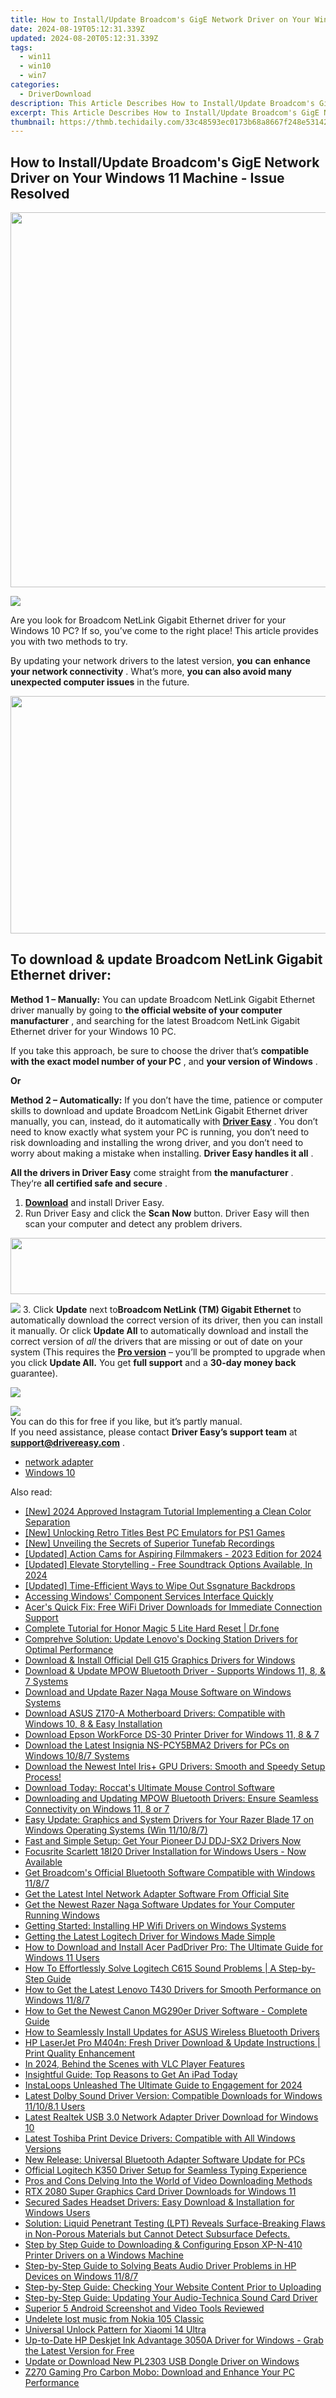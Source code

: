 ```yaml
---
title: How to Install/Update Broadcom's GigE Network Driver on Your Windows 11 Machine - Issue Resolved
date: 2024-08-19T05:12:31.339Z
updated: 2024-08-20T05:12:31.339Z
tags:
  - win11
  - win10
  - win7
categories:
  - DriverDownload
description: This Article Describes How to Install/Update Broadcom's GigE Network Driver on Your Windows 11 Machine - Issue Resolved
excerpt: This Article Describes How to Install/Update Broadcom's GigE Network Driver on Your Windows 11 Machine - Issue Resolved
thumbnail: https://thmb.techidaily.com/33c48593ec0173b68a8667f248e53142d39bc8c3611fadd3a7f85564f8ade76e.jpg
---
```


## How to Install/Update Broadcom's GigE Network Driver on Your Windows 11 Machine - Issue Resolved

<!-- affiliate ads begin -->
<a href="https://turtlebeacheu.sjv.io/c/5597632/1996818/23722" target="_top" id="1996818"><img src="//a.impactradius-go.com/display-ad/23722-1996818" border="0" alt="" width="600" height="600"/></a><img height="0" width="0" src="https://imp.pxf.io/i/5597632/1996818/23722" style="position:absolute;visibility:hidden;" border="0" />
<!-- affiliate ads end -->
![](https://images.drivereasy.com/wp-content/uploads/2018/12/snap000007.png)

 Are you look for Broadcom NetLink Gigabit Ethernet driver for your Windows 10 PC?  If so, you’ve come to the right place! This article provides you with two methods to try.

 By updating your network drivers to the latest version, **you**  **can**  **enhance your network connectivity** . What’s more, **you can also avoid many unexpected computer issues**   in the future.

<!-- affiliate ads begin -->
<a href="https://twopages.pxf.io/c/5597632/2016067/18544" target="_top" id="2016067"><img src="//a.impactradius-go.com/display-ad/18544-2016067" border="0" alt="" width="1020" height="380"/></a><img height="0" width="0" src="https://imp.pxf.io/i/5597632/2016067/18544" style="position:absolute;visibility:hidden;" border="0" />
<!-- affiliate ads end -->
## **To download & update Broadcom NetLink Gigabit Ethernet driver:**

**Method 1 – Manually:**  You can update Broadcom NetLink Gigabit Ethernet driver manually by going to **the official website of your computer manufacturer** , and searching for the latest Broadcom NetLink Gigabit Ethernet driver for your Windows 10 PC.

 If you take this approach, be sure to choose the driver that’s **compatible with the exact model number of your PC** , and **your version of Windows** .

**Or**

**Method 2 – Automatically:**   If you don’t have the time, patience or computer skills to download and update Broadcom NetLink Gigabit Ethernet driver manually, you can, instead, do it automatically with **[Driver Easy](https://tools.techidaily.com/drivereasy/download/)**  .  You don’t need to know exactly what system your PC is running, you don’t need to risk downloading and installing the wrong driver, and you don’t need to worry about making a mistake when installing. **Driver Easy handles it all** .

**All the drivers in Driver Easy** come straight from **the manufacturer** . They‘re **all certified safe and secure** .

1. **[Download](https://tools.techidaily.com/drivereasy/download/)**  and install Driver Easy.
2. Run Driver Easy and click the **Scan Now**  button. Driver Easy will then scan your computer and detect any problem drivers.  
<!-- affiliate ads begin -->
<a href="https://mindmanager.sjv.io/c/5597632/1787667/20231" target="_top" id="1787667"><img src="//a.impactradius-go.com/display-ad/20231-1787667" border="0" alt="" width="728" height="90"/></a><img height="0" width="0" src="https://imp.pxf.io/i/5597632/1787667/20231" style="position:absolute;visibility:hidden;" border="0" />
<!-- affiliate ads end -->
![](https://images.drivereasy.com/wp-content/uploads/2018/12/snap000001.png)
3. Click **Update**  next to**Broadcom NetLink (TM) Gigabit Ethernet** to automatically download the correct version of its driver, then you can install it manually. Or click **Update All**  to automatically download and install the correct version of _all_  the drivers that are missing or out of date on your system (This requires the **[Pro version](https://tools.techidaily.com/drivereasy/download/)**  – you’ll be prompted to upgrade when you click **Update All.** You get **full support**  and a **30-day money back**  guarantee).  
<!-- affiliate ads begin -->
<a href="https://secure.2checkout.com/order/checkout.php?PRODS=3851655&QTY=1&AFFILIATE=108875&CART=1"><img src="http://www.aiseesoft.com/avangate/30p/banner.jpg" border="0"></a>
<!-- affiliate ads end -->
![](https://images.drivereasy.com/wp-content/uploads/2018/12/snap000005.png)  
 You can do this for free if you like, but it’s partly manual.  
 If you need assistance, please contact **Driver Easy’s support team** at [**support@drivereasy.com**](https://tools.techidaily.com/drivereasy/download/) .

* [network adapter](https://tools.techidaily.com/drivereasy/download/)
* [Windows 10](https://tools.techidaily.com/drivereasy/download/)

<ins class="adsbygoogle"
     style="display:block"
     data-ad-format="autorelaxed"
     data-ad-client="ca-pub-7571918770474297"
     data-ad-slot="1223367746"></ins>



<ins class="adsbygoogle"
     style="display:block"
     data-ad-client="ca-pub-7571918770474297"
     data-ad-slot="8358498916"
     data-ad-format="auto"
     data-full-width-responsive="true"></ins>

<span class="atpl-alsoreadstyle">Also read:</span>
<div><ul>
<li><a href="https://instagram-video-files.techidaily.com/new-2024-approved-instagram-tutorial-implementing-a-clean-color-separation/"><u>[New] 2024 Approved  Instagram Tutorial  Implementing a Clean Color Separation</u></a></li>
<li><a href="https://on-screen-recording.techidaily.com/new-unlocking-retro-titles-best-pc-emulators-for-ps1-games/"><u>[New] Unlocking Retro Titles  Best PC Emulators for PS1 Games</u></a></li>
<li><a href="https://screen-recording.techidaily.com/new-unveiling-the-secrets-of-superior-tunefab-recordings/"><u>[New] Unveiling the Secrets of Superior Tunefab Recordings</u></a></li>
<li><a href="https://fox-friendly.techidaily.com/updated-action-cams-for-aspiring-filmmakers-2023-edition-for-2024/"><u>[Updated] Action Cams for Aspiring Filmmakers - 2023 Edition for 2024</u></a></li>
<li><a href="https://youtube-docs.techidaily.com/ed-elevate-storytelling-free-soundtrack-options-available-in-2024/"><u>[Updated] Elevate Storytelling - Free Soundtrack Options Available, In 2024</u></a></li>
<li><a href="https://some-guidance.techidaily.com/updated-time-efficient-ways-to-wipe-out-ssgnature-backdrops/"><u>[Updated] Time-Efficient Ways to Wipe Out Ssgnature Backdrops</u></a></li>
<li><a href="https://win11-tips.techidaily.com/accessing-windows-component-services-interface-quickly/"><u>Accessing Windows' Component Services Interface Quickly</u></a></li>
<li><a href="https://hardware-updates.techidaily.com/acers-quick-fix-free-wifi-driver-downloads-for-immediate-connection-support/"><u>Acer's Quick Fix: Free WiFi Driver Downloads for Immediate Connection Support</u></a></li>
<li><a href="https://techidaily.com/complete-tutorial-for-honor-magic-5-lite-hard-reset-drfone-by-drfone-reset-android-reset-android/"><u>Complete Tutorial for Honor Magic 5 Lite Hard Reset | Dr.fone</u></a></li>
<li><a href="https://hardware-updates.techidaily.com/comprehve-solution-update-lenovos-docking-station-drivers-for-optimal-performance/"><u>Comprehve Solution: Update Lenovo's Docking Station Drivers for Optimal Performance</u></a></li>
<li><a href="https://hardware-updates.techidaily.com/download-and-install-official-dell-g15-graphics-drivers-for-windows/"><u>Download & Install Official Dell G15 Graphics Drivers for Windows</u></a></li>
<li><a href="https://hardware-updates.techidaily.com/download-and-update-mpow-bluetooth-driver-supports-windows-11-8-and-7-systems/"><u>Download & Update MPOW Bluetooth Driver - Supports Windows 11, 8, & 7 Systems</u></a></li>
<li><a href="https://hardware-updates.techidaily.com/download-and-update-razer-naga-mouse-software-on-windows-systems/"><u>Download and Update Razer Naga Mouse Software on Windows Systems</u></a></li>
<li><a href="https://hardware-updates.techidaily.com/download-asus-z170-a-motherboard-drivers-compatible-with-windows-10-8-and-easy-installation/"><u>Download ASUS Z170-A Motherboard Drivers: Compatible with Windows 10, 8 & Easy Installation</u></a></li>
<li><a href="https://hardware-updates.techidaily.com/download-epson-workforce-ds-30-printer-driver-for-windows-11-8-and-7/"><u>Download Epson WorkForce DS-30 Printer Driver for Windows 11, 8 & 7</u></a></li>
<li><a href="https://hardware-updates.techidaily.com/download-the-latest-insignia-ns-pcy5bma2-drivers-for-pcs-on-windows-1087-systems/"><u>Download the Latest Insignia NS-PCY5BMA2 Drivers for PCs on Windows 10/8/7 Systems</u></a></li>
<li><a href="https://hardware-updates.techidaily.com/download-the-newest-intel-irisplus-gpu-drivers-smooth-and-speedy-setup-process/"><u>Download the Newest Intel Iris+ GPU Drivers: Smooth and Speedy Setup Process!</u></a></li>
<li><a href="https://hardware-updates.techidaily.com/download-today-roccats-ultimate-mouse-control-software/"><u>Download Today: Roccat's Ultimate Mouse Control Software</u></a></li>
<li><a href="https://hardware-updates.techidaily.com/downloading-and-updating-mpow-bluetooth-drivers-ensure-seamless-connectivity-on-windows-11-8-or-7/"><u>Downloading and Updating MPOW Bluetooth Drivers: Ensure Seamless Connectivity on Windows 11, 8 or 7</u></a></li>
<li><a href="https://hardware-updates.techidaily.com/easy-update-graphics-and-system-drivers-for-your-razer-blade-17-on-windows-operating-systems-win-111087/"><u>Easy Update: Graphics and System Drivers for Your Razer Blade 17 on Windows Operating Systems (Win 11/10/8/7)</u></a></li>
<li><a href="https://hardware-updates.techidaily.com/fast-and-simple-setup-get-your-pioneer-dj-ddj-sx2-drivers-now/"><u>Fast and Simple Setup: Get Your Pioneer DJ DDJ-SX2 Drivers Now</u></a></li>
<li><a href="https://hardware-updates.techidaily.com/focusrite-scarlett-18i20-driver-installation-for-windows-users-now-available/"><u>Focusrite Scarlett 18I20 Driver Installation for Windows Users - Now Available</u></a></li>
<li><a href="https://hardware-updates.techidaily.com/get-broadcoms-official-bluetooth-software-compatible-with-windows-1187/"><u>Get Broadcom's Official Bluetooth Software Compatible with Windows 11/8/7</u></a></li>
<li><a href="https://hardware-updates.techidaily.com/get-the-latest-intel-network-adapter-software-from-official-site/"><u>Get the Latest Intel Network Adapter Software From Official Site</u></a></li>
<li><a href="https://hardware-updates.techidaily.com/get-the-newest-razer-naga-software-updates-for-your-computer-running-windows/"><u>Get the Newest Razer Naga Software Updates for Your Computer Running Windows</u></a></li>
<li><a href="https://hardware-updates.techidaily.com/getting-started-installing-hp-wifi-drivers-on-windows-systems/"><u>Getting Started: Installing HP Wifi Drivers on Windows Systems</u></a></li>
<li><a href="https://hardware-updates.techidaily.com/getting-the-latest-logitech-driver-for-windows-made-simple/"><u>Getting the Latest Logitech Driver for Windows Made Simple</u></a></li>
<li><a href="https://hardware-updates.techidaily.com/how-to-download-and-install-acer-paddriver-pro-the-ultimate-guide-for-windows-11-users/"><u>How to Download and Install Acer PadDriver Pro: The Ultimate Guide for Windows 11 Users</u></a></li>
<li><a href="https://hardware-updates.techidaily.com/how-to-effortlessly-solve-logitech-c615-sound-problems-a-step-by-step-guide/"><u>How To Effortlessly Solve Logitech C615 Sound Problems | A Step-by-Step Guide</u></a></li>
<li><a href="https://hardware-updates.techidaily.com/how-to-get-the-latest-lenovo-t430-drivers-for-smooth-performance-on-windows-1187/"><u>How to Get the Latest Lenovo T430 Drivers for Smooth Performance on Windows 11/8/7</u></a></li>
<li><a href="https://hardware-updates.techidaily.com/how-to-get-the-newest-canon-mg290er-driver-software-complete-guide/"><u>How to Get the Newest Canon MG290er Driver Software - Complete Guide</u></a></li>
<li><a href="https://hardware-updates.techidaily.com/how-to-seamlessly-install-updates-for-asus-wireless-bluetooth-drivers/"><u>How to Seamlessly Install Updates for ASUS Wireless Bluetooth Drivers</u></a></li>
<li><a href="https://hardware-updates.techidaily.com/hp-laserjet-pro-m404n-fresh-driver-download-and-update-instructions-print-quality-enhancement/"><u>HP LaserJet Pro M404n: Fresh Driver Download & Update Instructions | Print Quality Enhancement</u></a></li>
<li><a href="https://extra-information.techidaily.com/in-2024-behind-the-scenes-with-vlc-player-features/"><u>In 2024, Behind the Scenes with VLC Player Features</u></a></li>
<li><a href="https://buynow-info.techidaily.com/insightful-guide-top-reasons-to-get-an-ipad-today/"><u>Insightful Guide: Top Reasons to Get An iPad Today</u></a></li>
<li><a href="https://instagram-video-recordings.techidaily.com/instaloops-unleashed-the-ultimate-guide-to-engagement-for-2024/"><u>InstaLoops Unleashed  The Ultimate Guide to Engagement for 2024</u></a></li>
<li><a href="https://hardware-updates.techidaily.com/latest-dolby-sound-driver-version-compatible-downloads-for-windows-111081-users/"><u>Latest Dolby Sound Driver Version: Compatible Downloads for Windows 11/10/8.1 Users</u></a></li>
<li><a href="https://hardware-updates.techidaily.com/latest-realtek-usb-30-network-adapter-driver-download-for-windows-10/"><u>Latest Realtek USB 3.0 Network Adapter Driver Download for Windows 10</u></a></li>
<li><a href="https://hardware-updates.techidaily.com/latest-toshiba-print-device-drivers-compatible-with-all-windows-versions/"><u>Latest Toshiba Print Device Drivers: Compatible with All Windows Versions</u></a></li>
<li><a href="https://hardware-updates.techidaily.com/new-release-universal-bluetooth-adapter-software-update-for-pcs/"><u>New Release: Universal Bluetooth Adapter Software Update for PCs</u></a></li>
<li><a href="https://hardware-updates.techidaily.com/official-logitech-k350-driver-setup-for-seamless-typing-experience/"><u>Official Logitech K350 Driver Setup for Seamless Typing Experience</u></a></li>
<li><a href="https://vimeo-videos.techidaily.com/pros-and-cons-delving-into-the-world-of-video-downloading-methods/"><u>Pros and Cons  Delving Into the World of Video Downloading Methods</u></a></li>
<li><a href="https://hardware-updates.techidaily.com/rtx-2080-super-graphics-card-driver-downloads-for-windows-11/"><u>RTX 2080 Super Graphics Card Driver Downloads for Windows 11</u></a></li>
<li><a href="https://hardware-updates.techidaily.com/secured-sades-headset-drivers-easy-download-and-installation-for-windows-users/"><u>Secured Sades Headset Drivers: Easy Download & Installation for Windows Users</u></a></li>
<li><a href="https://hardware-updates.techidaily.com/solution-liquid-penetrant-testing-lpt-reveals-surface-breaking-flaws-in-non-porous-materials-but-cannot-detect-subsurface-defects/"><u>Solution: Liquid Penetrant Testing (LPT) Reveals Surface-Breaking Flaws in Non-Porous Materials but Cannot Detect Subsurface Defects.</u></a></li>
<li><a href="https://hardware-updates.techidaily.com/step-by-step-guide-to-downloading-and-configuring-epson-xp-n-410-printer-drivers-on-a-windows-machine/"><u>Step by Step Guide to Downloading & Configuring Epson XP-N-410 Printer Drivers on a Windows Machine</u></a></li>
<li><a href="https://hardware-updates.techidaily.com/step-by-step-guide-to-solving-beats-audio-driver-problems-in-hp-devices-on-windows-1187/"><u>Step-by-Step Guide to Solving Beats Audio Driver Problems in HP Devices on Windows 11/8/7</u></a></li>
<li><a href="https://buynow-marvelous.techidaily.com/step-by-step-guide-checking-your-website-content-prior-to-uploading/"><u>Step-by-Step Guide: Checking Your Website Content Prior to Uploading</u></a></li>
<li><a href="https://hardware-updates.techidaily.com/step-by-step-guide-updating-your-audio-technica-sound-card-driver/"><u>Step-by-Step Guide: Updating Your Audio-Technica Sound Card Driver</u></a></li>
<li><a href="https://screen-capture.techidaily.com/superior-5-android-screenshot-and-video-tools-reviewed/"><u>Superior 5 Android Screenshot and Video Tools Reviewed</u></a></li>
<li><a href="https://techidaily.com/undelete-lost-music-from-nokia-105-classic-by-fonelab-android-recover-music/"><u>Undelete lost music from Nokia 105 Classic</u></a></li>
<li><a href="https://unlock-android.techidaily.com/universal-unlock-pattern-for-xiaomi-14-ultra-by-drfone-android/"><u>Universal Unlock Pattern for Xiaomi 14 Ultra</u></a></li>
<li><a href="https://hardware-updates.techidaily.com/1722969347910-up-to-date-hp-deskjet-ink-advantage-3050a-driver-for-windows-grab-the-latest-version-for-free/"><u>Up-to-Date HP Deskjet Ink Advantage 3050A Driver for Windows - Grab the Latest Version for Free</u></a></li>
<li><a href="https://hardware-updates.techidaily.com/update-or-download-new-pl2303-usb-dongle-driver-on-windows/"><u>Update or Download New PL2303 USB Dongle Driver on Windows</u></a></li>
<li><a href="https://hardware-updates.techidaily.com/z270-gaming-pro-carbon-mobo-download-and-enhance-your-pc-performance/"><u>Z270 Gaming Pro Carbon Mobo: Download and Enhance Your PC Performance</u></a></li>
</ul></div>
